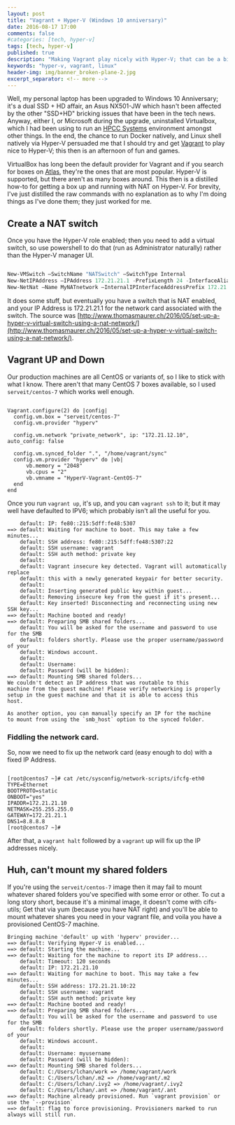 ```yaml
---
layout: post
title: "Vagrant + Hyper-V (Windows 10 anniversary)"
date: 2016-08-17 17:00
comments: false
#categories: [tech, hyper-v]
tags: [tech, hyper-v]
published: true
description: "Making Vagrant play nicely with Hyper-V; that can be a bit of a ballache"
keywords: "hyper-v, vagrant, linux"
header-img: img/banner_broken-plane-2.jpg
excerpt_separator: <!-- more -->
---
```


Well, my personal laptop has been upgraded to Windows 10 Anniversary; it's a dual SSD + HD affair, an Asus NX501-JW which hasn't been affected by the other "SSD+HD" bricking issues that have been in the tech news. Anyway, either I, or Microsoft during the upgrade, uninstalled Virtualbox, which I had been using to run an [HPCC Systems][] environment amongst other things. In the end, the chance to run Docker natively, and Linux shell natively via Hyper-V persuaded me that I should try and get [Vagrant][] to play nice to Hyper-V; this then is an afternoon of fun and games.

<!-- more -->

VirtualBox has long been the default provider for Vagrant and if you search for boxes on [Atlas][], they're the ones that are most popular. Hyper-V is supported, but there aren't as many boxes around. This then is a distilled how-to for getting a box up and running with NAT on Hyper-V. For brevity, I've just distilled the raw commands with no explanation as to why I'm doing things as I've done them; they just worked for me.

## Create a NAT switch

Once you have the Hyper-V role enabled; then you need to add a virtual switch, so use powershell to do that (run as Administrator naturally) rather than the Hyper-V manager UI.

```powershell

New-VMSwitch –SwitchName "NATSwitch" –SwitchType Internal
New-NetIPAddress –IPAddress 172.21.21.1 -PrefixLength 24 -InterfaceAlias "vEthernet (NATSwitch)"
New-NetNat –Name MyNATnetwork –InternalIPInterfaceAddressPrefix 172.21.21.0/24

```

It does some stuff, but eventually you have a switch that is NAT enabled, and your IP Address is 172.21.21.1 for the network card associated with the switch. The source was [http://www.thomasmaurer.ch/2016/05/set-up-a-hyper-v-virtual-switch-using-a-nat-network/](http://www.thomasmaurer.ch/2016/05/set-up-a-hyper-v-virtual-switch-using-a-nat-network/).

## Vagrant UP and Down

Our production machines are all CentOS or variants of, so I like to stick with what I know. There aren't that many CentOS 7 boxes available, so I used `serveit/centos-7` which works well enough.

```text

Vagrant.configure(2) do |config|
  config.vm.box = "serveit/centos-7"
  config.vm.provider "hyperv"

  config.vm.network "private_network", ip: "172.21.12.10", auto_config: false

  config.vm.synced_folder ".", "/home/vagrant/sync"
  config.vm.provider "hyperv" do |vb|
      vb.memory = "2048"
      vb.cpus = "2"
      vb.vmname = "HyperV-Vagrant-CentOS-7"
  end
end

```

Once you run `vagrant up`, it's up, and you can `vagrant ssh` to it; but it may well have defaulted to IPV6; which probably isn't all the useful for you.

```text
    default: IP: fe80::215:5dff:fe48:5307
==> default: Waiting for machine to boot. This may take a few minutes...
    default: SSH address: fe80::215:5dff:fe48:5307:22
    default: SSH username: vagrant
    default: SSH auth method: private key
    default:
    default: Vagrant insecure key detected. Vagrant will automatically replace
    default: this with a newly generated keypair for better security.
    default:
    default: Inserting generated public key within guest...
    default: Removing insecure key from the guest if it's present...
    default: Key inserted! Disconnecting and reconnecting using new SSH key...
==> default: Machine booted and ready!
==> default: Preparing SMB shared folders...
    default: You will be asked for the username and password to use for the SMB
    default: folders shortly. Please use the proper username/password of your
    default: Windows account.
    default:
    default: Username:
    default: Password (will be hidden):
==> default: Mounting SMB shared folders...
We couldn't detect an IP address that was routable to this
machine from the guest machine! Please verify networking is properly
setup in the guest machine and that it is able to access this
host.

As another option, you can manually specify an IP for the machine
to mount from using the `smb_host` option to the synced folder.

```


### Fiddling the network card.

So, now we need to fix up the network card (easy enough to do) with a fixed IP Address.

```text

[root@centos7 ~]# cat /etc/sysconfig/network-scripts/ifcfg-eth0
TYPE=Ethernet
BOOTPROTO=static
ONBOOT="yes"
IPADDR=172.21.21.10
NETMASK=255.255.255.0
GATEWAY=172.21.21.1
DNS1=8.8.8.8
[root@centos7 ~]#

```

After that, a `vagrant halt` followed by a `vagrant` up will fix up the IP addresses nicely.


## Huh, can't mount my shared folders

If you're using the `serveit/centos-7` image then it may fail to mount whatever shared folders you've specified with some error or other. To cut a long story short, because it's a minimal image, it doesn't come with cifs-utils; Get that via yum (because you have NAT right) and you'll be able to mount whatever shares you need in your vagrant file, and voila you have a provisioned CentOS-7 machine.

```text
Bringing machine 'default' up with 'hyperv' provider...
==> default: Verifying Hyper-V is enabled...
==> default: Starting the machine...
==> default: Waiting for the machine to report its IP address...
    default: Timeout: 120 seconds
    default: IP: 172.21.21.10
==> default: Waiting for machine to boot. This may take a few minutes...
    default: SSH address: 172.21.21.10:22
    default: SSH username: vagrant
    default: SSH auth method: private key
==> default: Machine booted and ready!
==> default: Preparing SMB shared folders...
    default: You will be asked for the username and password to use for the SMB
    default: folders shortly. Please use the proper username/password of your
    default: Windows account.
    default:
    default: Username: myusername
    default: Password (will be hidden):
==> default: Mounting SMB shared folders...
    default: C:/Users/lchan/work => /home/vagrant/work
    default: C:/Users/lchan/.m2 => /home/vagrant/.m2
    default: C:/Users/lchan/.ivy2 => /home/vagrant/.ivy2
    default: C:/Users/lchan/.ant => /home/vagrant/.ant
==> default: Machine already provisioned. Run `vagrant provision` or use the `--provision`
==> default: flag to force provisioning. Provisioners marked to run always will still run.
```


[HPCC Systems]: http://www.hpccsystems.com
[Vagrant]: http://www.vagrantup.com
[Atlas]: http://atlas.hashicorp.com/boxes/search



